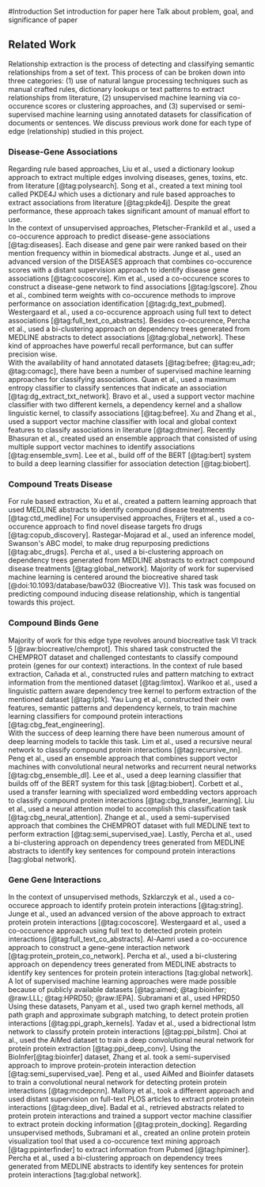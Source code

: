 #Introduction
Set introduction for paper here
Talk about problem, goal, and significance of paper

## Related Work
Relationship extraction is the process of detecting and classifying semantic relationships from a set of text.
This process of can be broken down into three categories: (1) use of natural langue processing techniques such as manual crafted rules, dictionary lookups or text patterns to extract relationships from literature, (2) unsupervised machine learning via co-occurence scores or clustering approaches, and (3) supervised or semi-supervised machine learning using annotated datasets for classification of documents or sentences.
We discuss previous work done for each type of edge (relationship) studied in this project.

### Disease-Gene Associations 
Regarding rule based approaches, Liu et al., used a dictionary lookup approach to extract multiple edges involving diseases, genes, toxins, etc. from literature [@tag:polysearch]. 
Song et al., created a text mining tool called PKDE4J which uses a dictionary and rule based approaches to extract associations from literature [@tag:pkde4j].
Despite the great performance, these approach takes significant amount of manual effort to use.  
In the context of unsupervised approaches, Pletscher-Frankild et al., used a co-occurence approach to predict disease-gene associations [@tag:diseases].
Each disease and gene pair were ranked based on their mention frequency within in biomedical abstracts.
Junge et al., used an advanced version of the DISEASES approach that combines co-occurence scores with a distant supervision approach to identify disease gene associations [@tag:cocoscore].
Kim et al., used a co-occurence scores to construct a disease-gene network to find associations [@tag:lgscore].
Zhou et al., combined term weights with co-occurence methods to improve performance on association identification [@tag:dg_text_pubmed].
Westergaard et al., used a co-occurence approach using full text to detect associations [@tag:full_text_co_abstracts].
Besides co-occurence, Percha et al., used a bi-clustering approach on dependency trees generated from MEDLINE abstracts to detect associations [@tag:global_network].
These kind of approaches have powerful recall performance, but can suffer precision wise.  
With the availability of hand annotated datasets [@tag:befree; @tag:eu_adr; @tag:comagc], there have been a number of supervised machine learning approaches for classifying associations.
Quan et al., used a maximum entropy classifier to classify sentences that indicate an association [@tag:dg_extract_txt_network].
Bravo et al., used a support vector machine classifier with two different kernels, a dependency kernel and a shallow linguistic kernel, to classify associations [@tag:befree]. 
Xu and Zhang et al., used a support vector machine classifier with local and global context features to classify associations in literature [@tag:dtminer].
Recently Bhasuran et al., created used an ensemble approach that consisted of using multiple support vector machines to identify associations [@tag:ensemble_svm].
Lee et al., build off of the BERT [@tag:bert] system to build a deep learning classifier for association detection [@tag:biobert].

### Compound Treats Disease
For rule based extraction, Xu et al., created a pattern learning approach that used MEDLINE abstracts to identify compound disease treatments [@tag:ctd_medline]
For unsupervised approaches, Frijters et al., used a co-occurence approach to find novel disease targets fro drugs [@tag:copub_discovery].
Rastegar-Mojarad et al., used an inference model, Swanson's ABC model, to make drug repurposing predictions [@tag:abc_drugs].
Percha et al., used a bi-clustering approach on dependency trees generated from MEDLINE abstracts to extract compound disease treatments [@tag:global_network].
Majority of work for supervised machine learning is centered around the biocreative shared task [@doi:10.1093/database/baw032 (Biocreative V)].
This task was focused on predicting compound inducing disease relationship, which is tangential towards this project.

### Compound Binds Gene
Majority of work for this edge type revolves around biocreative task VI track 5 [@raw:biocreative/chemprot].
This shared task constructed the CHEMPROT dataset and challenged contestants to classify compound protein (genes for our context) interactions.
In the context of rule based extraction, Cañada et al., constructed rules and pattern matching to extract information from the mentioned dataset [@tag:limtox].
Warikoo et al., used a linguistic pattern aware dependency tree kernel to perform extraction of the mentioned dataset [@tag:lptk].
Yau Lung et al., constructed their own features, semantic patterns and dependency kernels, to train machine learning classifiers for compound protein interactions [@tag:cbg_feat_engineering].  
With the success of deep learning there have been numerous amount of deep learning models to tackle this task.
Lim et al., used a recursive neural network to classify compound protein interactions [@tag:recursive_nn].
Peng et al., used an ensemble approach that combines support vector machines with convolutional neural networks and recurrent neural networks [@tag:cbg_ensemble_dl].
Lee et al., used a deep learning classifier that builds off of the BERT system for this task [@tag:biobert].
Corbett et al., used a transfer learning with specialized word embedding vectors approach to classify compound protein interactions [@tag:cbg_transfer_learning].
Liu et al., used a neural attention model to accomplish this classification task [@tag:cbg_neural_attention].
Zhange et al., used a semi-supervised approach that combines the CHEMPROT dataset with full MEDLINE text to perform extraction [@tag:semi_supervised_vae].
Lastly, Percha et al., used a bi-clustering approach on dependency trees generated from MEDLINE abstracts to identify key sentences for compound protein interactions [tag:global network].

### Gene Gene Interactions
In the context of unsupervised methods, Szklarczyk et al., used a co-occurece approach to identify protein protein interactions [@tag:string].
Junge et al., used an advanced version of the above approach to extract protein protein interactions [@tag:cocoscore].
Westergaard et al., used a co-occurence approach using full text to detected protein protein interactions [@tag:full_text_co_abstracts].
Al-Aamri used a co-occurence approach to construct a gene-gene interaction network [@tag:protein_protein_co_network].
Percha et al., used a bi-clustering approach on dependency trees generated from MEDLINE abstracts to identify key sentences for protein protein interactions [tag:global network].  
A lot of supervised machine learning approaches were made possible  because of publicly available datasets [@tag:aimed; @tag:bioinfer; @raw:LLL; @tag:HPRD50; @raw:IEPA].
Subramani et al., used HPRD50 
Using these datasets, Panyam et al., used two graph kernel methods, all path graph and approximate subgraph matching, to detect protein protien interactions [@tag:ppi_graph_kernels]. 
Yadav et al., used a bidrectional lstm network to classify protein protein interactions [@tag:ppi_bilstm].
Choi at al., used the AiMed dataset to train a deep convolutional neural network for protein protein extraction [@tag:ppi_deep_conv].
Using the BioInfer[@tag:bioinfer] dataset, Zhang et al. took a semi-supervised approach to improve protein-protein interaction detection [@tag:semi_supervised_vae].
Peng et al., used AiMed and Bioinfer datasets to train a convolutional neural network for detecting protein protein interactions [@tag:mcdepcnn].
Mallory et al., took a different approach and used distant supervision on full-text PLOS articles to extract protein protein interactions [@tag:deep_dive].
Badal et al., retrieved abstracts related to protein protein interactions and trained a support vector machine classifier to extract protein docking information [@tag:protein_docking].
Regarding unsupervised methods, Subramani et al., created an online protein protein visualization tool that used a co-occurence text mining approach [@tag:ppinterfinder] to extract information from Pubmed [@tag:hpiminer].
Percha et al., used a bi-clustering approach on dependency trees generated from MEDLINE abstracts to identify key sentences for protein protein interactions [tag:global network].




